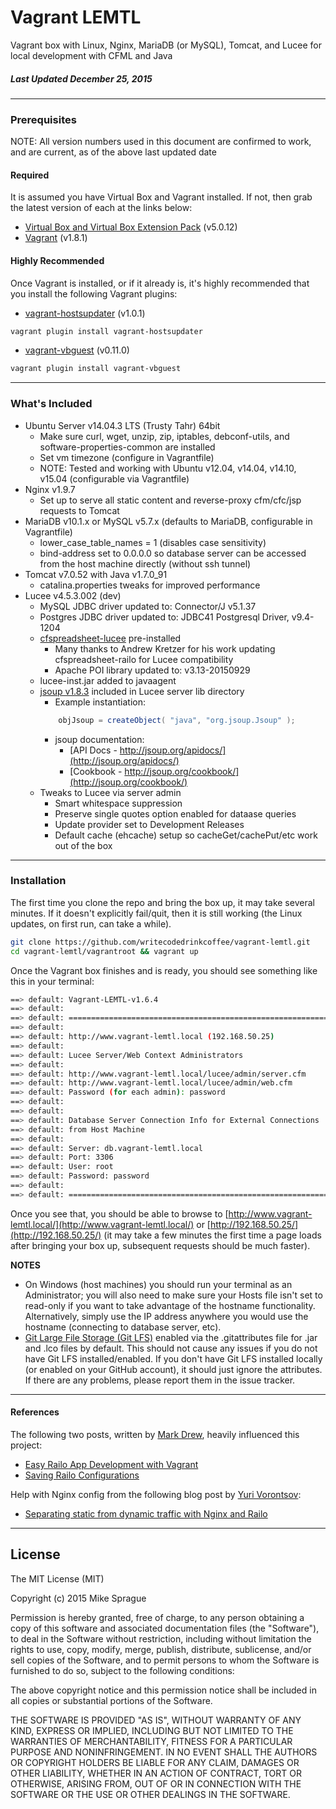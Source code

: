 # Vagrant LEMTL
Vagrant box with Linux, Nginx, MariaDB (or MySQL), Tomcat, and Lucee for local development with CFML and Java

##### Last Updated December 25, 2015

---

### Prerequisites
NOTE: All version numbers used in this document are confirmed to work, and are current, as of the above last updated date

#### Required
It is assumed you have Virtual Box and Vagrant installed. If not, then grab the latest version of each at the links below:
* [Virtual Box and Virtual Box Extension Pack](https://www.virtualbox.org/wiki/Downloads) (v5.0.12)
* [Vagrant](https://www.vagrantup.com/downloads.html) (v1.8.1)

#### Highly Recommended
Once Vagrant is installed, or if it already is, it's highly recommended that you install the following Vagrant plugins:
* [vagrant-hostsupdater](https://github.com/cogitatio/vagrant-hostsupdater) (v1.0.1)
```bash
vagrant plugin install vagrant-hostsupdater
```
* [vagrant-vbguest](https://github.com/dotless-de/vagrant-vbguest) (v0.11.0)
```bash
vagrant plugin install vagrant-vbguest
```

---

### What's Included
* Ubuntu Server v14.04.3 LTS (Trusty Tahr) 64bit
	* Make sure curl, wget, unzip, zip, iptables, debconf-utils, and software-properties-common are installed
	* Set vm timezone (configure in Vagrantfile)
	* NOTE: Tested and working with Ubuntu v12.04, v14.04, v14.10, v15.04 (configurable via Vagrantfile)
* Nginx v1.9.7
	* Set up to serve all static content and reverse-proxy cfm/cfc/jsp requests to Tomcat
* MariaDB v10.1.x or MySQL v5.7.x (defaults to MariaDB, configurable in Vagrantfile)
	* lower_case_table_names = 1 (disables case sensitivity)
	* bind-address set to 0.0.0.0 so database server can be accessed from the host machine directly (without ssh tunnel)
* Tomcat v7.0.52 with Java v1.7.0_91
	* catalina.properties tweaks for improved performance
* Lucee v4.5.3.002 (dev)
	* MySQL JDBC driver updated to: Connector/J v5.1.37
	* Postgres JDBC driver updated to: JDBC41 Postgresql Driver, v9.4-1204
	* [cfspreadsheet-lucee](https://github.com/Leftbower/cfspreadsheet-lucee) pre-installed
		* Many thanks to Andrew Kretzer for his work updating cfspreadsheet-railo for Lucee compatibility
		* Apache POI library updated to: v3.13-20150929
	* lucee-inst.jar added to javaagent
	* [jsoup v1.8.3](http://jsoup.org/) included in Lucee server lib directory
		* Example instantiation:
		```java
			objJsoup = createObject( "java", "org.jsoup.Jsoup" );
		```
		* jsoup documentation:
			* [API Docs -  http://jsoup.org/apidocs/](http://jsoup.org/apidocs/)
			* [Cookbook - http://jsoup.org/cookbook/](http://jsoup.org/cookbook/)
	* Tweaks to Lucee via server admin
		* Smart whitespace suppression
		* Preserve single quotes option enabled for dataase queries
		* Update provider set to Development Releases
		* Default cache (ehcache) setup so cacheGet/cachePut/etc work out of the box

---

### Installation
The first time you clone the repo and bring the box up, it may take several minutes. If it doesn't explicitly fail/quit, then it is still working (the Linux updates, on first run, can take a while).
```bash
git clone https://github.com/writecodedrinkcoffee/vagrant-lemtl.git
cd vagrant-lemtl/vagrantroot && vagrant up
```

Once the Vagrant box finishes and is ready, you should see something like this in your terminal:
```bash
==> default: Vagrant-LEMTL-v1.6.4
==> default:
==> default: ===============================================================
==> default:
==> default: http://www.vagrant-lemtl.local (192.168.50.25)
==> default:
==> default: Lucee Server/Web Context Administrators
==> default:
==> default: http://www.vagrant-lemtl.local/lucee/admin/server.cfm
==> default: http://www.vagrant-lemtl.local/lucee/admin/web.cfm
==> default: Password (for each admin): password
==> default:
==> default:
==> default: Database Server Connection Info for External Connections
==> default: from Host Machine
==> default:
==> default: Server: db.vagrant-lemtl.local
==> default: Port: 3306
==> default: User: root
==> default: Password: password
==> default:
==> default: ===============================================================
```
Once you see that, you should be able to browse to [http://www.vagrant-lemtl.local/](http://www.vagrant-lemtl.local/)
or [http://192.168.50.25/](http://192.168.50.25/)
(it may take a few minutes the first time a page loads after bringing your box up, subsequent requests should be much faster).

**NOTES**
* On Windows (host machines) you should run your terminal as an Administrator; you will also need to make sure your Hosts file isn't set to read-only if you want to take advantage of the hostname functionality. Alternatively, simply use the IP address anywhere you would use the hostname (connecting to database server, etc).
* [Git Large File Storage (Git LFS)](https://git-lfs.github.com/) enabled via the .gitattributes file for .jar and .lco files by default. This should not cause any issues if you do not have Git LFS installed/enabled. If you don't have Git LFS installed locally (or enabled on your GitHub account), it should just ignore the attributes. If there are any problems, please report them in the issue tracker.

---

#### References
The following two posts, written by [Mark Drew](http://www.markdrew.co.uk/blog/), heavily influenced this project:
* [Easy Railo App Development with Vagrant](http://blog.cmdbase.io/easy-railo-development-with-vagrant/)
* [Saving Railo Configurations](http://blog.cmdbase.io/saving-railo-configurations/)


Help with Nginx config from the following blog post by [Yuri Vorontsov](http://www.silverink.nl/):
* [Separating static from dynamic traffic with Nginx and Railo](http://www.silverink.nl/splitting-static-dynamic-traffic-nginx-railo/)

---

## License
The MIT License (MIT)

Copyright (c) 2015 Mike Sprague

Permission is hereby granted, free of charge, to any person obtaining a copy
of this software and associated documentation files (the "Software"), to deal
in the Software without restriction, including without limitation the rights
to use, copy, modify, merge, publish, distribute, sublicense, and/or sell
copies of the Software, and to permit persons to whom the Software is
furnished to do so, subject to the following conditions:

The above copyright notice and this permission notice shall be included in all
copies or substantial portions of the Software.

THE SOFTWARE IS PROVIDED "AS IS", WITHOUT WARRANTY OF ANY KIND, EXPRESS OR
IMPLIED, INCLUDING BUT NOT LIMITED TO THE WARRANTIES OF MERCHANTABILITY,
FITNESS FOR A PARTICULAR PURPOSE AND NONINFRINGEMENT. IN NO EVENT SHALL THE
AUTHORS OR COPYRIGHT HOLDERS BE LIABLE FOR ANY CLAIM, DAMAGES OR OTHER
LIABILITY, WHETHER IN AN ACTION OF CONTRACT, TORT OR OTHERWISE, ARISING FROM,
OUT OF OR IN CONNECTION WITH THE SOFTWARE OR THE USE OR OTHER DEALINGS IN THE
SOFTWARE.
